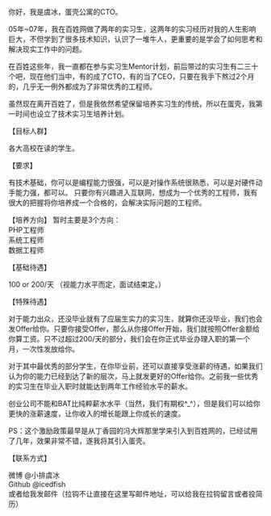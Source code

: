 你好，我是虞冰，蛋壳公寓的CTO。

05年~07年，我在百姓网做了两年的实习生，这两年的实习经历对我的人生影响巨大，不但学到了很多技术知识，认识了一堆牛人，更重要的是学会了如何思考和解决现实工作中的问题。

在百姓这些年，我一直都在参与实习生Mentor计划，前后带过的实习生有二三十个吧，现在他们当中，有的成了CTO，有的当了CEO，只要在我手下熬过2个月的，几乎无一例外都成为了非常优秀的工程师。

虽然现在离开百姓了，但是我依然希望保留培养实习生的传统，所以在蛋壳，我第一时间也设立了技术实习生培养计划。

【目标人群】

各大高校在读的学生。

【要求】

有技术基础，你可以是编程能力很强，可以是对操作系统很熟悉，可以是对硬件动手能力强，都可以。 只要你有兴趣进入互联网，想成为一个优秀的工程师，我有很大的把握将你培养成一个合格的，会解决实际问题的工程师。

【培养方向】
暂时主要是3个方向：  
	PHP工程师  
	系统工程师  
	数据工程师  

【基础待遇】

100 or 200/天 （视能力水平而定，面试结束定。）

【特殊待遇】

对于能力出众，还没毕业就有了应届生实力的实习生，就算你还没毕业，我们也会发Offer给你。只要你接受Offer，那么从你接Offer开始，我们就按照Offer金额给你算工资。只不过超过200/天的部分，我们会在你正式毕业办理入职的第一个月，一次性发放给你。

对于其中最优秀的部分学生，在你毕业前，还可以直接享受涨薪的待遇，如果我们认为你的能力已经到达了新的层次，马上就发更好的Offer给你。之前我一些优秀的实习生在毕业入职时就能达到两年工作经验水平的薪水。

创业公司不能和BAT比纯粹薪水水平（当然，我们有期权^_^），但是我们可以给你更快的涨薪速度，让你收入的增长能跟上你成长的速度。

PS：这个激励政策最早是从丁香园的冯大辉那里学来引入到百姓网的，已经试用了几年，效果非常不错，遂我将其引入蛋壳。

【联系方式】

微博 @小排虞冰  
Github @icedfish  
或者给我发邮件（拉钩不让直接在这里写邮件地址，可以给我在拉钩留言或者投简历）  

 
